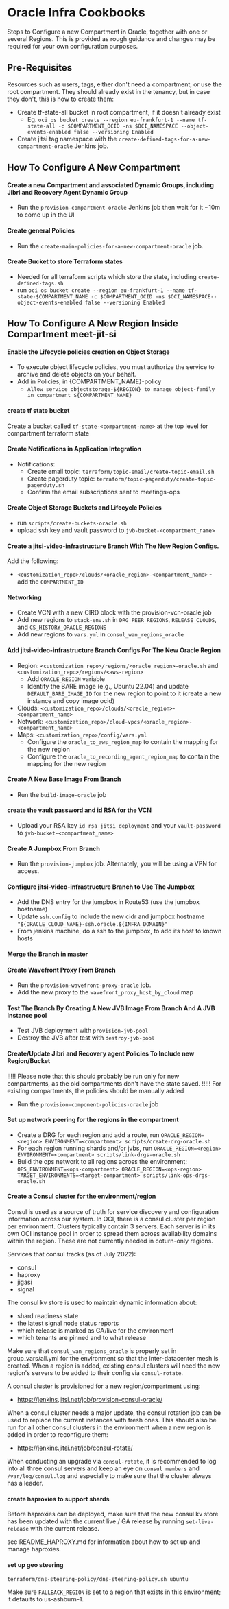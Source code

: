 # Oracle Infra Cookbooks
Steps to Configure a new Compartment in Oracle, together with one or several
Regions. This is provided as rough guidance and changes may be required for your
own configuration purposes.

## Pre-Requisites
Resources such as users, tags, either don't need a compartment, or use the root
compartment. They should already exist in the tenancy, but in case they don't,
this is how to create them:

* Create tf-state-all bucket in root compartment, if it doesn't already exist
  * Eg. `oci os bucket create --region eu-frankfurt-1 --name tf-state-all -c $COMPARTMENT_OCID -ns $OCI_NAMESPACE --object-events-enabled false --versioning Enabled`
* Create jitsi tag namespace with the `create-defined-tags-for-a-new-compartment-oracle` Jenkins job.

## How To Configure A New Compartment
#### Create a new Compartment and associated Dynamic Groups, including Jibri and Recovery Agent Dynamic Group
* Run the `provision-compartment-oracle` Jenkins job then wait for it ~10m to come up in the UI

#### Create general Policies
* Run the `create-main-policies-for-a-new-compartment-oracle` job.

#### Create Bucket to store Terraform states
* Needed for all terraform scripts which store the state, including `create-defined-tags.sh`
* run `oci os bucket create --region eu-frankfurt-1 --name tf-state-$COMPARTMENT_NAME -c $COMPARTMENT_OCID -ns $OCI_NAMESPACE--object-events-enabled false --versioning Enabled`

## How To Configure A New Region Inside Compartment meet-jit-si

#### Enable the Lifecycle policies creation on Object Storage
* To execute object lifecycle policies, you must authorize the service to archive and delete objects on your behalf.
* Add in Policies, in {COMPARTMENT_NAME}-policy
    * `Allow service objectstorage-${REGION} to manage object-family in compartment ${COMPARTMENT_NAME}`

#### create tf state bucket
Create a bucket called `tf-state-<compartment-name>` at the top level for compartment terraform state

#### Create Notifications in Application Integration
* Notifications:
    * Create email topic: `terraform/topic-email/create-topic-email.sh`
    * Create pagerduty topic: `terraform/topic-pagerduty/create-topic-pagerduty.sh`
    * Confirm the email subscriptions sent to meetings-ops
    
#### Create Object Storage Buckets and Lifecycle Policies
* run `scripts/create-buckets-oracle.sh`
* upload ssh key and vault password to `jvb-bucket-<compartment_name>`

#### Create a jitsi-video-infrastructure Branch With The New Region Configs. 
Add the following:
* `<customization_repo>/clouds/<oracle_region>-<compartment_name>` - add the `COMPARTMENT_ID`

#### Networking
* Create VCN with a new CIRD block with the provision-vcn-oracle job
* Add new regions to `stack-env.sh` in `DRG_PEER_REGIONS`, `RELEASE_CLOUDS`, and `CS_HISTORY_ORACLE_REGIONS`
* Add new regions to `vars.yml` in `consul_wan_regions_oracle`

#### Add jitsi-video-infrastructure Branch Configs For The New Oracle Region
* Region: `<customization_repo>/regions/<oracle_region>-oracle.sh` and `<customization_repo>/regions/<aws-region>`
    * Add `ORACLE_REGION` variable
    * Identify the BARE image (e.g., Ubuntu 22.04) and update `DEFAULT_BARE_IMAGE_ID` for the new region to point to it (create a new instance and copy image ocid)
* Clouds: `<customization_repo>/clouds/<oracle_region>-<compartment_name>`
* Network: `<customization_repo>/cloud-vpcs/<oracle_region>-<compartment_name>`
* Maps: `<customization_repo>/config/vars.yml`
    * Configure the `oracle_to_aws_region_map` to contain the mapping for the new region
    * Configure the `oracle_to_recording_agent_region_map` to contain the mapping for the new region

#### Create A New Base Image From Branch
* Run the `build-image-oracle` job

#### create the vault password and id RSA for the VCN
* Upload your RSA key `id_rsa_jitsi_deployment` and your `vault-password` to `jvb-bucket-<compartment_name>`

#### Create A Jumpbox From Branch
* Run the `provision-jumpbox` job. Alternately, you will be using a VPN for access.

#### Configure jitsi-video-infrastructure Branch to Use The Jumpbox
* Add the DNS entry for the jumpbox in Route53 (use the jumpbox hostname)
* Update `ssh.config` to include the new cidr and jumpbox hostname `"${ORACLE_CLOUD_NAME}-ssh.oracle.${INFRA_DOMAIN}"`
* From jenkins machine, do a ssh to the jumpbox, to add its host to known hosts

#### Merge the Branch in master

#### Create Wavefront Proxy From Branch
* Run the `provision-wavefront-proxy-oracle` job.
* Add the new proxy to the `wavefront_proxy_host_by_cloud` map

#### Test The Branch By Creating A New JVB Image From Branch And A JVB Instance pool
* Test JVB deployment with `provision-jvb-pool`
* Destroy the JVB after test with `destroy-jvb-pool`

#### Create/Update Jibri and Recovery agent Policies To Include new Region/Bucket
!!!!! Please note that this should probably be run only for new compartments, as the old compartments don't have the state saved. !!!!!
For existing compartments, the policies should be manually added
* Run the `provision-component-policies-oracle` job

#### Set up network peering for the regions in the compartment
* Create a DRG for each region and add a route, run `ORACLE_REGION=<region> ENVIRONMENT=<compartment> scripts/create-drg-oracle.sh`
* For each region running shards and/or jvbs, run `ORACLE_REGION=<region> ENVIRONMENT=<compartment> scripts/link-drgs-oracle.sh`
* Build the ops network to all regions across the environment: `OPS_ENVIRONMENT=<ops-compartment> ORACLE_REGION=<ops-region> TARGET_ENVIRONMENTS=<target-compartment> scripts/link-ops-drgs-oracle.sh`

#### Create a Consul cluster for the environment/region
Consul is used as a source of truth for service discovery and configuration
information across our system. In OCI, there is a consul cluster per region per
environment. Clusters typically contain 3 servers. Each server is in its own OCI
instance pool in order to spread them across availability domains within the
region. These are not currently needed in coturn-only regions.

Services that consul tracks (as of July 2022):
* consul
* haproxy
* jigasi
* signal

The consul kv store is used to maintain dynamic information about:
* shard readiness state
* the latest signal node status reports
* which release is marked as GA/live for the environment
* which tenants are pinned and to what release

Make sure that `consul_wan_regions_oracle` is properly set in group_vars/all.yml
for the environment so that the inter-datacenter mesh is created. When a region
is added, existing consul clusters will need the new region's servers to be added
to their config via `consul-rotate`.

A consul cluster is provisioned for a new region/compartment using:
* https://jenkins.jitsi.net/job/provision-consul-oracle/

When a consul cluster needs a major update, the consul rotation job can be used
to replace the current instances with fresh ones. This should also be run for
all other consul clusters in the environment when a new region is added in order
to reconfigure them:
* https://jenkins.jitsi.net/job/consul-rotate/

When conducting an upgrade via `consul-rotate`, it is recommended to log into
all three consul servers and keep an eye on `consul members` and
`/var/log/consul.log` and especially to make sure that the cluster always has a
leader.

#### create haproxies to support shards

Before haproxies can be deployed, make sure that the new consul kv store has
been updated with the current live / GA release by running `set-live-release`
with the current release.

see README_HAPROXY.md for information about how to set up and manage haproxies. 

#### set up geo steering
`terraform/dns-steering-policy/dns-steering-policy.sh ubuntu`

Make sure `FALLBACK_REGION` is set to a region that exists in this environment;
it defaults to us-ashburn-1.
